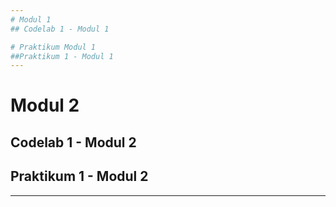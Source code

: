 ```yaml
---
# Modul 1
## Codelab 1 - Modul 1

# Praktikum Modul 1
##Praktikum 1 - Modul 1
---
```

# Modul 2
## Codelab 1 - Modul 2
## Praktikum 1 - Modul 2
---
